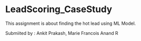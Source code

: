 # LeadScoring_CaseStudy

This assignment is about finding the hot lead using ML Model.

Submiited by : Ankit Prakash, Marie Francois Anand R
